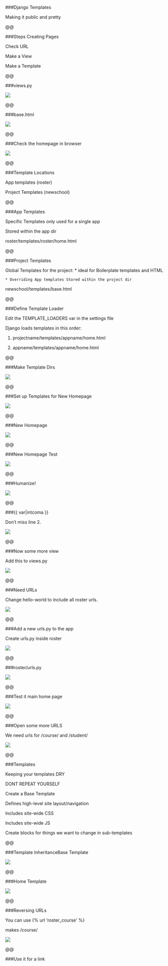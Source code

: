 ###Django Templates

Making it public and pretty

@@

###Steps Creating Pages

Check URL

Make a View

Make a Template

@@

###views.py

![](images/image1.png)

@@

###base.html

![](images/image2.png)

@@

###Check the homepage in browser

![](images/image3.png)

@@

###Template Locations

App templates (roster)

Project Templates (newschool)

@@

###App Templates

Specific Templates only used for a single app

Stored within the app dir

roster/templates/roster/home.html

@@

###Project Templates

Global Templates for the project:
    * ideal for Boilerplate templates and HTML

    * Overriding App templates Stored within the project dir

newschool/templates/base.html

@@

###Define Template Loader

Edit the TEMPLATE_LOADERS var in the settings file

Django loads templates in this order:

1. projectname/templates/appname/home.html

1. appname/templates/appname/home.html

@@

###Make Template Dirs

![](images/image4.png)

@@

###Set up Templates for New Homepage

![](images/image5.png)

@@

###New Homepage

![](images/image6.png)

@@

###New Homepage Test

![](images/image7.png)

@@

###Humanize!

![](images/image8.png)

@@

###{{ var|intcoma }}

Don’t miss line 2.

![](images/image9.png)

@@

###Now some more view

Add this to views.py

![](images/image10.png)

@@

###Need URLs

Change hello-world to include all roster urls.

![](images/image11.png)

@@

###Add a new urls.py to the app

Create urls.py inside roster

![](images/image12.png)

@@

###roster/urls.py

![](images/image13.png)

@@

###Test it main home page

![](images/image14.png)

@@

###Open some more URLS

We need urls for /course/ and /student/

![](images/image15.png)

@@

###Templates

Keeping your templates DRY

DONT REPEAT YOURSELF

Create a Base Template

Defines high-level site layout/navigation

Includes site-wide CSS

Includes site-wide JS

Create blocks for things we want to change in sub-templates

@@

###Template InheritanceBase Template

![](images/image16.png)

@@

###Home Template

![](images/image17.png)

@@

###Reversing URLs

You can use {% url ‘roster_course' %}

makes /course/

![](images/image18.png)

@@

###Use it for a link

